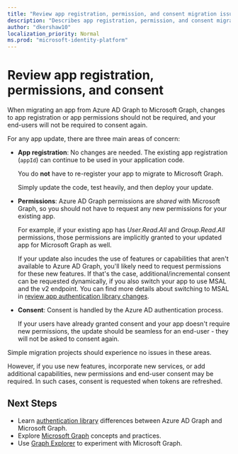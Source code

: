 ```yaml
---
title: "Review app registration, permission, and consent migration issues | Microsoft Graph"
description: "Describes app registration, permission, and consent migration from Azure Active Directory (Azure AD) to Microsoft Graph API."
author: "dkershaw10"
localization_priority: Normal
ms.prod: "microsoft-identity-platform"
---
```


# Review app registration, permissions, and consent

When migrating an app from Azure AD Graph to Microsoft Graph, changes to app registration or app permissions should not be required, and your end-users will not be required to consent again.  

For any app update, there are three main areas of concern:

- **App registration**: No changes are needed.  The existing app registration (`appId`) can continue to be used in your application code.  

    You do **not** have to re-register your app to migrate to Microsoft Graph.  

    Simply update the code, test heavily, and then deploy your update.  

- **Permissions**: Azure AD Graph permissions are _shared_ with Microsoft Graph, so you should not have to request any new permissions for your existing app.

    For example, if your existing app has _User.Read.All_ and _Group.Read.All_ permissions, those permissions are implicitly granted to your updated app for Microsoft Graph as well.

    If your update also incudes the use of features or capabilities that aren't available to Azure AD Graph, you'll likely need to request permissions for these new features. If that's the case, additional/incremental consent can be requested dynamically, if you also switch your app to use MSAL and the v2 endpoint. You can find more details about switching to MSAL in [review app authentication library changes](/graph/migrate-azure-ad-graph-authentication-library).

- **Consent**: Consent is handled by the Azure AD authentication process.

    If your users have already granted consent and your app doesn't require new permissions, the update should be seamless for an end-user - they will not be asked to consent again.

Simple migration projects should experience no issues in these areas.

However, if you use new features, incorporate new services, or add additional capabilities, new permissions and end-user consent may be required.  In such cases, consent is requested when tokens are refreshed.

## Next Steps

- Learn [authentication library](migrate-azure-ad-graph-authentication-library.md) differences between Azure AD Graph and Microsoft Graph. 
- Explore [Microsoft Graph](/graph/overview) concepts and practices.
- Use [Graph Explorer](https://aka.ms/ge) to experiment with Microsoft Graph.
